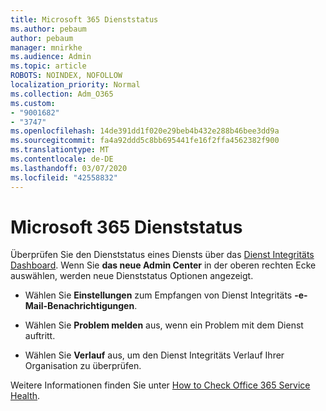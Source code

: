 ```yaml
---
title: Microsoft 365 Dienststatus
ms.author: pebaum
author: pebaum
manager: mnirkhe
ms.audience: Admin
ms.topic: article
ROBOTS: NOINDEX, NOFOLLOW
localization_priority: Normal
ms.collection: Adm_O365
ms.custom:
- "9001682"
- "3747"
ms.openlocfilehash: 14de391dd1f020e29beb4b432e288b46bee3dd9a
ms.sourcegitcommit: fa4a92ddd5c8bb695441fe16f2ffa4562382f900
ms.translationtype: MT
ms.contentlocale: de-DE
ms.lasthandoff: 03/07/2020
ms.locfileid: "42558832"
---
```

# <a name="microsoft-365-service-health"></a>Microsoft 365 Dienststatus


Überprüfen Sie den Dienststatus eines Diensts über das [Dienst Integritäts Dashboard](https://admin.microsoft.com/Adminportal/Home?source=applauncher#/servicehealth). Wenn Sie **das neue Admin Center** in der oberen rechten Ecke auswählen, werden neue Dienststatus Optionen angezeigt.

- Wählen Sie **Einstellungen** zum Empfangen von Dienst Integritäts **-e-Mail-Benachrichtigungen**.

- Wählen Sie **Problem melden** aus, wenn ein Problem mit dem Dienst auftritt.

- Wählen Sie **Verlauf** aus, um den Dienst Integritäts Verlauf Ihrer Organisation zu überprüfen. 

Weitere Informationen finden Sie unter [How to Check Office 365 Service Health](https://docs.microsoft.com/en-us/office365/enterprise/view-service-health). 